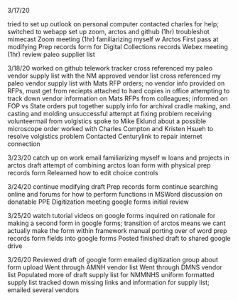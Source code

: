 3/17/20

tried to set up outlook on personal computer
contacted charles for help; switched to webapp
set up zoom, arctos and github (1hr)
troubleshot mimecast
Zoom meeting (1hr)
familiarizing myself w Arctos
First pass at modifying Prep records form for Digital Collections records
Webex meeting (1hr)
review paleo supplier list


3/18/20
worked on github telework tracker
cross referenced my paleo vendor supply list with the NM approved vendor list
cross referenced my paleo vendor supply list with Mats RFP orders; no vendor info provided on RFPs, must get from reciepts attached to hard copies in office
attempting to track down vendor information on Mats RFPs from colleagues; informed on FOP vs State orders
put together supply info for archival cradle making, and casting and molding
unsuccessful attempt at fixing problem receiving volunteermail from volgistics
spoke to Mike Eklund about a possible microscope order
worked with Charles Compton and Kristen Hsueh to resolve volgistics problem
Contacted Centurylink to repair internet connection 


3/23/20
catch up on work email
familiarizing myself w loans and projects in arctos
draft attempt of combining arctos loan form with physical prep records form
Relearned how to edit choice controls


3/24/20
continue modifying draft Prep records form
continue searching online and forums for how to perform functions in MSWord
discussion on donatable PPE
Digitization meeting
google forms initial review

3/25/20
watch tutorial videos on google forms
inquired on rationale for making a second form in google forms; transition of arctos means we cant actually make the form within framework
manual porting over of word prep records form fields into google forms
Posted finished draft to shared google drive


3/26/20
Reviewed draft of google form
emailed digitization group about form upload
Went through AMNH vendor list
Went through DMNS vendor list
Populated more of draft supply list for NMMNHS
uniform formatted supply list 
tracked down missing links and information for supply list; emailed several vendors















